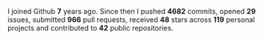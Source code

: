 
I joined Github **7** years ago. Since then I pushed **4682** commits, opened **29** issues, submitted **966** pull requests, received **48** stars across **119** personal projects and contributed to **42** public repositories.
